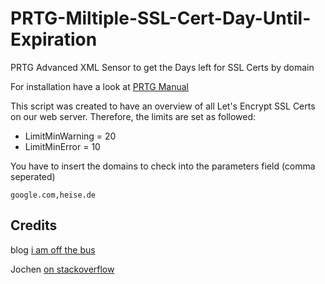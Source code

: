# PRTG-Miltiple-SSL-Cert-Day-Until-Expiration
PRTG Advanced XML Sensor to get the Days left for SSL Certs by domain

For installation have a look at [PRTG Manual](https://www.paessler.com/manuals/prtg/exe_script_advanced_sensor)

This script was created to have an overview of all Let's Encrypt SSL Certs on our web server. Therefore, the limits are set as followed:
- LimitMinWarning = 20
- LimitMinError = 10

You have to insert the domains to check into the parameters field (comma seperated)
```
google.com,heise.de
```

## Credits
blog [i am off the bus](https://iamoffthebus.wordpress.com/2014/02/04/powershell-to-get-remote-websites-ssl-certificate-expiration/)

Jochen [on stackoverflow](https://stackoverflow.com/questions/39253055/powershell-script-to-get-certificate-expiry-for-a-website-remotely-for-multiple)